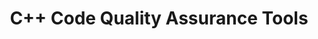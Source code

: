 ---
id: c++-code-quality-assurance-tools
title: C++ Code Quality Assurance Tools
sidebar_label: C++ Code Quality Assurance Tools
sidebar_position: 3
tags:
  [
    c++,
    programming,
    c++ code quality,
    c++ debugging,
    c++ code quality assurance tools
  ]
description: In this tutorial, we'll dive into code quality assurance tools in C++. We'll explore various tools and techniques used to ensure high-quality code, including static analyzers, code formatters, and code review processes. You'll learn how to use these tools to detect potential issues, enforce coding standards, and improve code readability and maintainability. Understanding code quality assurance tools is essential for producing reliable, maintainable, and bug-free C++ code, helping you deliver software of the highest caliber.
---